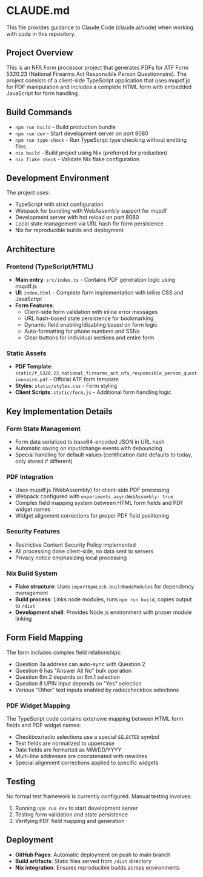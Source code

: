 # CLAUDE.md

This file provides guidance to Claude Code (claude.ai/code) when working with code in this repository.

## Project Overview

This is an NFA Form processor project that generates PDFs for ATF Form 5320.23 (National Firearms Act Responsible Person Questionnaire). The project consists of a client-side TypeScript application that uses mupdf.js for PDF manipulation and includes a complete HTML form with embedded JavaScript for form handling.

## Build Commands

- `npm run build` - Build production bundle
- `npm run dev` - Start development server on port 8080
- `npm run type-check` - Run TypeScript type checking without emitting files
- `nix build` - Build project using Nix (preferred for production)
- `nix flake check` - Validate Nix flake configuration

## Development Environment

The project uses:
- TypeScript with strict configuration
- Webpack for bundling with WebAssembly support for mupdf
- Development server with hot reload on port 8080
- Local state management via URL hash for form persistence
- Nix for reproducible builds and deployment

## Architecture

### Frontend (TypeScript/HTML)
- **Main entry**: `src/index.ts` - Contains PDF generation logic using mupdf.js
- **UI**: `index.html` - Complete form implementation with inline CSS and JavaScript
- **Form Features**:
  - Client-side form validation with inline error messages
  - URL hash-based state persistence for bookmarking
  - Dynamic field enabling/disabling based on form logic
  - Auto-formatting for phone numbers and SSNs
  - Clear buttons for individual sections and entire form

### Static Assets
- **PDF Template**: `static/f_5320.23_national_firearms_act_nfa_responsible_person_questionnaire.pdf` - Official ATF form template
- **Styles**: `static/styles.css` - Form styling
- **Client Scripts**: `static/form.js` - Additional form handling logic

## Key Implementation Details

### Form State Management
- Form data serialized to base64-encoded JSON in URL hash
- Automatic saving on input/change events with debouncing
- Special handling for default values (certification date defaults to today, only stored if different)

### PDF Integration
- Uses mupdf.js (WebAssembly) for client-side PDF processing
- Webpack configured with `experiments.asyncWebAssembly: true`
- Complex field mapping system between HTML form fields and PDF widget names
- Widget alignment corrections for proper PDF field positioning

### Security Features
- Restrictive Content Security Policy implemented
- All processing done client-side, no data sent to servers
- Privacy notice emphasizing local processing

### Nix Build System
- **Flake structure**: Uses `importNpmLock.buildNodeModules` for dependency management
- **Build process**: Links node modules, runs `npm run build`, copies output to `/dist`
- **Development shell**: Provides Node.js environment with proper module linking

## Form Field Mapping

The form includes complex field relationships:
- Question 3a address can auto-sync with Question 2
- Question 6 has "Answer All No" bulk operation
- Question 6m.2 depends on 6m.1 selection
- Question 8 UPIN input depends on "Yes" selection
- Various "Other" text inputs enabled by radio/checkbox selections

### PDF Widget Mapping
The TypeScript code contains extensive mapping between HTML form fields and PDF widget names:
- Checkbox/radio selections use a special `SELECTED` symbol
- Text fields are normalized to uppercase
- Date fields are formatted as MM/DD/YYYY
- Multi-line addresses are concatenated with newlines
- Special alignment corrections applied to specific widgets

## Testing

No formal test framework is currently configured. Manual testing involves:
1. Running `npm run dev` to start development server
2. Testing form validation and state persistence
3. Verifying PDF field mapping and generation

## Deployment

- **GitHub Pages**: Automatic deployment on push to main branch
- **Build artifacts**: Static files served from `/dist` directory
- **Nix integration**: Ensures reproducible builds across environments